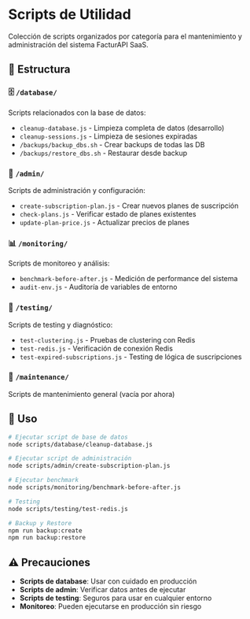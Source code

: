 # Scripts de Utilidad

Colección de scripts organizados por categoría para el mantenimiento y administración del sistema FacturAPI SaaS.

## 📁 Estructura

### 🗄️ `/database/`

Scripts relacionados con la base de datos:

- `cleanup-database.js` - Limpieza completa de datos (desarrollo)
- `cleanup-sessions.js` - Limpieza de sesiones expiradas
- `/backups/backup_dbs.sh` - Crear backups de todas las DB
- `/backups/restore_dbs.sh` - Restaurar desde backup

### 👥 `/admin/`

Scripts de administración y configuración:

- `create-subscription-plan.js` - Crear nuevos planes de suscripción
- `check-plans.js` - Verificar estado de planes existentes
- `update-plan-price.js` - Actualizar precios de planes

### 📊 `/monitoring/`

Scripts de monitoreo y análisis:

- `benchmark-before-after.js` - Medición de performance del sistema
- `audit-env.js` - Auditoría de variables de entorno

### 🧪 `/testing/`

Scripts de testing y diagnóstico:

- `test-clustering.js` - Pruebas de clustering con Redis
- `test-redis.js` - Verificación de conexión Redis
- `test-expired-subscriptions.js` - Testing de lógica de suscripciones

### 🔧 `/maintenance/`

Scripts de mantenimiento general (vacía por ahora)

## 🚀 Uso

```bash
# Ejecutar script de base de datos
node scripts/database/cleanup-database.js

# Ejecutar script de administración
node scripts/admin/create-subscription-plan.js

# Ejecutar benchmark
node scripts/monitoring/benchmark-before-after.js

# Testing
node scripts/testing/test-redis.js

# Backup y Restore
npm run backup:create
npm run backup:restore
```

## ⚠️ Precauciones

- **Scripts de database**: Usar con cuidado en producción
- **Scripts de admin**: Verificar datos antes de ejecutar
- **Scripts de testing**: Seguros para usar en cualquier entorno
- **Monitoreo**: Pueden ejecutarse en producción sin riesgo
